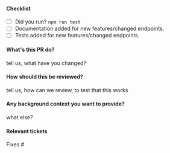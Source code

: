 #### Checklist
- [ ] Did you run? `npm run test`
- [ ] Documentation added for new features/changed endpoints.
- [ ] Tests added for new features/changed endpoints.

#### What's this PR do?
tell us, what have you changed?

#### How should this be reviewed?
tell us, how can we review, to test that this works

#### Any background context you want to provide?
what else?

#### Relevant tickets
Fixes #
